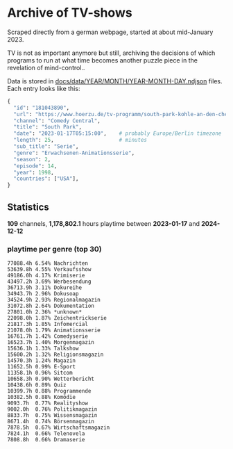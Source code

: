 # Archive of TV-shows

Scraped directly from a german webpage, started at about mid-January 2023.

TV is not as important anymore but still, archiving the decisions of which programs to run at what time
becomes another puzzle piece in the revelation of mind-control.. 

Data is stored in [docs/data/YEAR/MONTH/YEAR-MONTH-DAY.ndjson](docs/data/) files. 
Each entry looks like this:

```python
{
  "id": "181043890", 
  "url": "https://www.hoerzu.de/tv-programm/south-park-kohle-an-den-chefkoch/bid_181043890/", 
  "channel": "Comedy Central", 
  "title": "South Park", 
  "date": "2023-01-17T05:15:00",    # probably Europe/Berlin timezone 
  "length": 25,                     # minutes 
  "sub_title": "Serie", 
  "genre": "Erwachsenen-Animationsserie", 
  "season": 2, 
  "episode": 14, 
  "year": 1998, 
  "countries": ["USA"],
}
```

## Statistics

**109** channels, **1,178,802.1** hours playtime between **2023-01-17** and **2024-12-12**


### playtime per genre (top 30)

    77088.4h 6.54% Nachrichten
    53639.8h 4.55% Verkaufsshow
    49186.0h 4.17% Krimiserie
    43497.2h 3.69% Werbesendung
    36713.9h 3.11% Dokureihe
    34943.7h 2.96% Dokusoap
    34524.9h 2.93% Regionalmagazin
    31072.8h 2.64% Dokumentation
    27801.0h 2.36% *unknown*
    22098.0h 1.87% Zeichentrickserie
    21817.3h 1.85% Infomercial
    21078.0h 1.79% Animationsserie
    16761.7h 1.42% Comedyserie
    16523.7h 1.40% Morgenmagazin
    15636.1h 1.33% Talkshow
    15600.2h 1.32% Religionsmagazin
    14570.3h 1.24% Magazin
    11652.5h 0.99% E-Sport
    11358.1h 0.96% Sitcom
    10658.3h 0.90% Wetterbericht
    10438.6h 0.89% Quiz
    10399.7h 0.88% Programmende
    10382.5h 0.88% Komödie
    9093.7h  0.77% Realityshow
    9002.0h  0.76% Politikmagazin
    8833.7h  0.75% Wissensmagazin
    8671.4h  0.74% Börsenmagazin
    7878.5h  0.67% Wirtschaftsmagazin
    7824.1h  0.66% Telenovela
    7808.8h  0.66% Dramaserie
